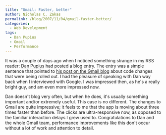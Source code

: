 ```yaml
---
title: "Gmail: Faster, better"
author: Nicholas C. Zakas
permalink: /blog/2007/11/04/gmail-faster-better/
categories:
  - Web Development
tags:
  - Dan Pupius
  - Gmail
  - Performance
---
```

It was a couple of days ago when I noticed something strange in my RSS reader: <a title="Dan Pupius" rel="external" href="http://www.pupius.co.uk">Dan Pupius</a> had posted a blog entry. The entry was a simple sentence that pointed to <a title="Code changes to prepare Gmail for the future" rel="external" href="http://gmailblog.blogspot.com/2007/10/code-changes-to-prepare-gmail-for.html">his post on the Gmail blog</a> about code changes that were being rolled out. I had the pleasure of speaking with Dan way back when I interviewed with Google. I was impressed then, as he's a really bright guy, and am even more impressed now.

Dan doesn't blog very often, but when he does, it's usually something important and/or extremely useful. This case is no different. The changes to Gmail are quite impressive; it feels to me that the app is moving about three times faster than before. The clicks are ultra-responsive now, as opposed to the familiar interaction delays I grew used to. Congratulations to Dan and the whole Gmail team, performance improvements like this don't occur without a lot of work and attention to detail.
